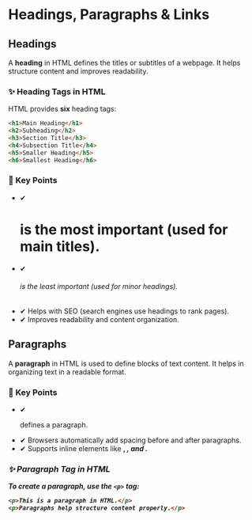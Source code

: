 # Headings, Paragraphs & Links

## Headings
A **heading** in HTML defines the titles or subtitles of a webpage. It helps structure content and improves readability.  

### ✨ Heading Tags in HTML  
HTML provides **six** heading tags:  

```html
<h1>Main Heading</h1>
<h2>Subheading</h2>
<h3>Section Title</h3>
<h4>Subsection Title</h4>
<h5>Smaller Heading</h5>
<h6>Smallest Heading</h6>
```
### 📌 Key Points

- ✔ <h1> is the most important (used for main titles).
- ✔ <h6> is the least important (used for minor headings).
- ✔ Helps with SEO (search engines use headings to rank pages).
- ✔ Improves readability and content organization.

## Paragraphs
A **paragraph** in HTML is used to define blocks of text content. It helps in organizing text in a readable format.  

### 📌 Key Points

- ✔ <p> defines a paragraph.
- ✔ Browsers automatically add spacing before and after paragraphs.
- ✔ Supports inline elements like <b>, <i>, and <a>.

### ✨ Paragraph Tag in HTML  
To create a paragraph, use the `<p>` tag:  
```html
<p>This is a paragraph in HTML.</p>
<p>Paragraphs help structure content properly.</p>
```